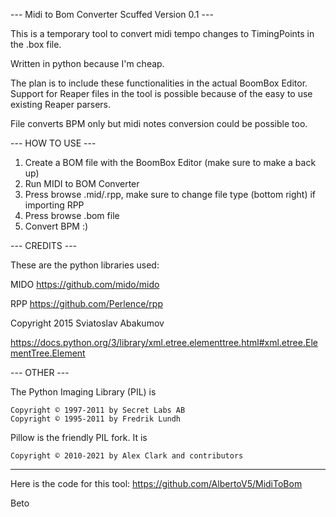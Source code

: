 --- Midi to Bom Converter Scuffed Version 0.1 ---

This is a temporary tool to convert midi tempo changes to TimingPoints in the .box file.

Written in python because I'm cheap. 

The plan is to include these functionalities in the actual BoomBox Editor. Support for Reaper files in the tool is possible because of the easy to use existing Reaper parsers. 

File converts BPM only but midi notes conversion could be possible too.

--- HOW TO USE ---

1. Create a BOM file with the BoomBox Editor (make sure to make a back up)
2. Run MIDI to BOM Converter
3. Press browse .mid/.rpp, make sure to change file type (bottom right) if importing RPP
4. Press browse .bom file
5. Convert BPM :)


--- CREDITS ---

These are the python libraries used:

MIDO
https://github.com/mido/mido

RPP
https://github.com/Perlence/rpp

Copyright 2015 Sviatoslav Abakumov

https://docs.python.org/3/library/xml.etree.elementtree.html#xml.etree.ElementTree.Element

--- OTHER ---

The Python Imaging Library (PIL) is

    Copyright © 1997-2011 by Secret Labs AB
    Copyright © 1995-2011 by Fredrik Lundh

Pillow is the friendly PIL fork. It is

    Copyright © 2010-2021 by Alex Clark and contributors
---

Here is the code for this tool: https://github.com/AlbertoV5/MidiToBom


Beto
